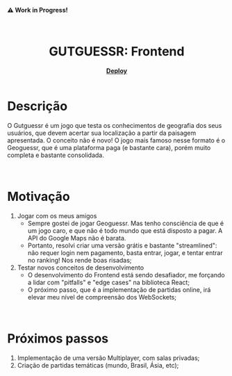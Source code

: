 **:warning: Work in Progress!**

<br />

<h1 align='center'>GUTGUESSR: Frontend</h1>

<div align="center">
   <a href="https://gutguessr-frontend.vercel.app"><strong>Deploy</strong></a>
</div>

<br />

# Descrição

O Gutguessr é um jogo que testa os conhecimentos de geografia dos seus usuários, que devem acertar sua localização a partir da paisagem apresentada.
O conceito não é novo! O jogo mais famoso nesse formato é o Geoguessr, que é uma plataforma paga (e bastante cara), porém muito completa e bastante consolidada.

<br />

# Motivação

1. Jogar com os meus amigos
    - Sempre gostei de jogar Geoguessr. Mas tenho consciência de que é um jogo caro, e que não é todo mundo que está disposto a pagar. A API do Google Maps não é barata.
    - Portanto, resolvi criar uma versão grátis e bastante "streamlined": não requer login nem pagamento, basta entrar, jogar, e tentar entrar no ranking! Nos rende boas risadas;
2. Testar novos conceitos de desenvolvimento
    - O desenvolvimento do Frontend está sendo desafiador, me forçando a lidar com "pitfalls" e "edge cases" na biblioteca React;
    - O próximo passo, que é a implementação de partidas online, irá elevar meu nível de compreensão dos WebSockets;

<br />

# Próximos passos

1. Implementação de uma versão Multiplayer, com salas privadas;
2. Criação de partidas temáticas (mundo, Brasil, Ásia, etc);

